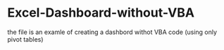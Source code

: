 # Excel-Dashboard-without-VBA
the file is an examle of creating a dashbord withot VBA code (using only pivot tables)
